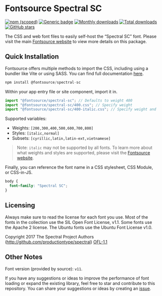 # Fontsource Spectral SC

[![npm (scoped)](https://img.shields.io/npm/v/@fontsource/spectral-sc?color=brightgreen)](https://www.npmjs.com/package/@fontsource/spectral-sc) [![Generic badge](https://img.shields.io/badge/fontsource-passing-brightgreen)](https://github.com/fontsource/fontsource) [![Monthly downloads](https://badgen.net/npm/dm/@fontsource/spectral-sc)](https://github.com/fontsource/fontsource) [![Total downloads](https://badgen.net/npm/dt/@fontsource/spectral-sc)](https://github.com/fontsource/fontsource) [![GitHub stars](https://img.shields.io/github/stars/fontsource/fontsource.svg?style=social&label=Star)](https://github.com/fontsource/fontsource/stargazers)

The CSS and web font files to easily self-host the “Spectral SC” font. Please visit the main [Fontsource website](https://fontsource.org/fonts/spectral-sc) to view more details on this package.

## Quick Installation

Fontsource offers multiple methods to import the CSS, including using a bundler like Vite or using SASS. You can find full documentation [here](https://fontsource.org/docs/getting-started/introduction).

```javascript
npm install @fontsource/spectral-sc
```

Within your app entry file or site component, import it in.

```javascript
import "@fontsource/spectral-sc"; // Defaults to weight 400
import "@fontsource/spectral-sc/400.css"; // Specify weight
import "@fontsource/spectral-sc/400-italic.css"; // Specify weight and style
```

Supported variables:
- Weights: `[200,300,400,500,600,700,800]`
- Styles: `[italic,normal]`
- Subsets: `[cyrillic,latin,latin-ext,vietnamese]`

> Note: `italic` may not be supported by all fonts. To learn more about what weights and styles are supported, please visit the [Fontsource website](https://fontsource.org/fonts/spectral-sc).

Finally, you can reference the font name in a CSS stylesheet, CSS Module, or CSS-in-JS.

```css
body {
  font-family: "Spectral SC";
}
```

## Licensing
Always make sure to read the license for each font you use. Most of the fonts in the collection use the SIL Open Font License, v1.1. Some fonts use the Apache 2 license. The Ubuntu fonts use the Ubuntu Font License v1.0.

Copyright 2017 The Spectral Project Authors (http://github.com/productiontype/spectral)
[OFL-1.1](http://scripts.sil.org/OFL)

## Other Notes
Font version (provided by source): `v11`.

If you have any suggestions or ideas to improve the performance of font loading or expand the existing library, feel free to star and contribute to this repository. You can share your suggestions or ideas by creating an [issue](https://github.com/fontsource/fontsource/issues).